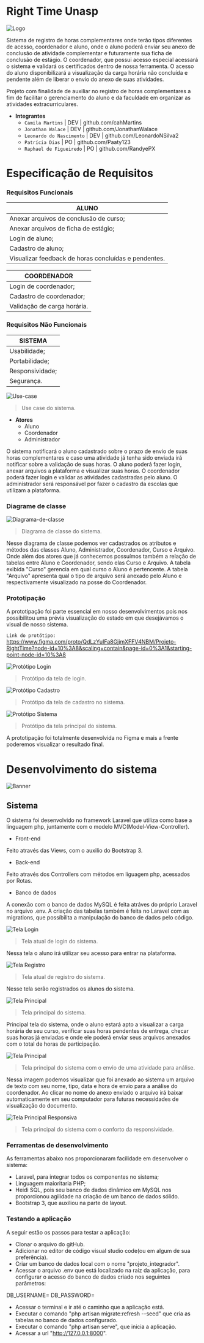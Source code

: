 # Right Time Unasp
![Logo](/imagesReadme/Logo.png "Right Time Logo")

Sistema de registro de horas complementares onde terão tipos diferentes de acesso, coordenador e aluno, onde o aluno poderá enviar seu anexo de conclusão de atividade complementar e futuramente sua ficha de conclusão de estágio. O coordenador, que possui acesso especial acessará o sistema e validará os certificados dentro de nossa ferramenta. O acesso do aluno disponibilizará a visualização da carga horária não concluída e pendente além de liberar o envio do anexo de suas atividades.

Projeto com finalidade de auxiliar no registro de horas complementares a fim de facilitar o gerenciamento do aluno e da faculdade em organizar as atividades extracurriculares.

* **Integrantes**
  * `Camila Martins`  | DEV | github.com/cahMartins
  * `Jonathan Walace` | DEV | github.com/JonathanWalace   
  * `Leonardo do Nascimento`  | DEV | github.com/LeonardoNSilva2   
  * `Patrícia Dias`   | PO | github.com/Paaty123   
  * `Raphael de Figueiredo`   | PO | github.com/RandyePX  

# Especificação de Requisitos

### Requisitos Funcionais
| **ALUNO** |
|-----------|
| Anexar arquivos de conclusão de curso; |
| Anexar arquivos de ficha de estágio; |
| Login de aluno; |
| Cadastro de aluno; |
| Visualizar feedback de horas concluídas e pendentes. |

| **COORDENADOR** |
|-----------------|
| Login de coordenador; |
| Cadastro de coordenador; |
| Validação de carga horária. |

### Requisitos Não Funcionais
| **SISTEMA** |
|-------------|
| Usabilidade; |
| Portabilidade; |
| Responsividade; |
| Segurança. |

![Use-case](/imagesReadme/Use-case.png "Caso de uso")
> Use case do sistema.

* **Atores**
  * Aluno
  * Coordenador
  * Administrador

O sistema notificará o aluno cadastrado sobre o prazo de envio de suas horas complementares e caso uma atividade já tenha sido enviada irá notificar sobre a validação de suas horas. O aluno poderá fazer login, anexar arquivos a plataforma e visualizar suas horas. O coordenador poderá fazer login e validar as atividades cadastradas pelo aluno. O administrador será responsável por fazer o cadastro da escolas que utilizam a plataforma.

### Diagrame de classe
![Diagrama-de-classe](/imagesReadme/Diagrama-de-classe.png "Diagrama de Classe")
> Diagrama de classe do sistema.

Nesse diagrama de classe podemos ver cadastrados os atributos e métodos das classes Aluno, Administrador, Coordenador, Curso e Arquivo. Onde além dos atores que já conhecemos possuímos também a relação de tabelas entre Aluno e Coordenador, sendo elas Curso e Arquivo. A tabela exibida "Curso" gerencia em qual curso o Aluno é pertencente. A tabela "Arquivo" apresenta qual o tipo de arquivo será anexado pelo Aluno e respectivamente visualizado na posse do Coordenador. 

### Prototipação

A prototipação foi parte essencial em nosso desenvolvimentos pois nos possibilitou uma prévia visualização do estado em que desejávamos o visual de nosso sistema.

`Link do protótipo:` https://www.figma.com/proto/QdLzYuIFa8GjjmXFFV4NBM/Projeto-RightTime?node-id=10%3A8&scaling=contain&page-id=0%3A1&starting-point-node-id=10%3A8


![Protótipo Login](/imagesReadme/Login.png "Tela de Protótipo - Login")
> Protótipo da tela de login.

![Protótipo Cadastro](/imagesReadme/Cadastro.png "Tela de Protótipo - Cadastro")
> Protótipo da tela de cadastro no sistema.

![Protótipo Sistema](/imagesReadme/Tela-principal.png "Tela de Protótipo - Principal")
> Protótipo da tela principal do sistema.

A prototipação foi totalmente desenvolvida no Figma e mais a frente poderemos visualizar o resultado final.

# Desenvolvimento do sistema

![Banner](/imagesReadme/Banner.png "Banner de horas complementares")

## Sistema

O sistema foi desenvolvido no framework Laravel que utiliza como base a linguagem php, juntamente com o modelo MVC(Model-View-Controller).

* Front-end

Feito através das Views, com o auxilio do Bootstrap 3.

* Back-end

Feito através dos Controllers com métodos em liguagem php, acessados por Rotas.

* Banco de dados

A conexão com o banco de dados MySQL é feita atráves do próprio Laravel no arquivo .env. 
A criação das tabelas também é feita no Laravel com as migrations, que possíbilita a manipulação do banco de dados pelo código.

![Tela Login](/imagesReadme/telaLogin.jpg "Tela de Login")
> Tela atual de login do sistema.

Nessa tela o aluno irá utilizar seu acesso para entrar na plataforma.

![Tela Registro](/imagesReadme/telaRegistro.jpg "Tela de Registro")
> Tela atual de registro do sistema.

Nesse tela serão registrados os alunos do sistema.

![Tela Principal](/imagesReadme/telaPrincipal.jpg "Tela Principal")
> Tela principal do sistema.

Principal tela do sistema, onde o aluno estará apto a visualizar a carga horária de seu curso, verificar suas horas pendentes de entrega, checar suas horas já enviadas e onde ele poderá enviar seus arquivos anexados com o total de horas de participação.

![Tela Principal](/imagesReadme/telaPrincipal2.jpg "Tela Principal")
> Tela principal do sistema com o envio de uma atividade para análise.

Nessa imagem podemos visualizar que foi anexado ao sistema um arquivo de texto com seu nome, tipo, data e hora de envio para a análise do coordenador. Ao clicar no nome do anexo enviado o arquivo irá baixar automaticamente em seu computador para futuras necessidades de visualização do documento.

![Tela Principal Responsiva](/imagesReadme/responsivo2.jpg "Tela Principal Responsiva")
> Tela principal do sistema com o conforto da responsividade.

### Ferramentas de desenvolvimento
As ferramentas abaixo nos proporcionaram facilidade em desenvolver o sistema:
* Laravel, para integrar todos os componentes no sistema;
* Linguagem maioritaria PHP;
* Heidi SQL, pois seu banco de dados dinâmico em MySQL nos proporcionou agilidade na criação de um banco de dados sólido.
* Bootstrap 3, que auxiliou na parte de layout.

### Testando a aplicação 

A seguir estão os passos para testar a aplicação:
* Clonar o arquivo do gitHub.
* Adicionar no editor de código visual studio code(ou em algum de sua preferência).
* Criar um banco de dados local com o nome "projeto_integrador".
* Acessar o arquivo .env que está localizado na raiz da aplicação, para configurar o acesso do banco de dados criado nos seguintes parâmetros:

DB_USERNAME=
DB_PASSWORD=

* Acessar o terminal e ir até o caminho que a aplicação está.
* Executar o comando "php artisan migrate:refresh --seed" que cria as tabelas no banco de dados configurado.
* Executar o comando "php artisan serve", que inicia a aplicação.
* Acessar a url "http://127.0.0.1:8000".

